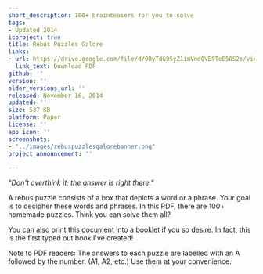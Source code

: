 ```yaml
---
short_description: 100+ brainteasers for you to solve
tags:
- Updated 2014
isproject: true
title: Rebus Puzzles Galore
links:
- url: https://drive.google.com/file/d/0ByTdG9SyZ1imVndQVE9TeE5OS2s/view
  link_text: Download PDF
github: ''
version: ''
older_versions_url: ''
released: November 16, 2014
updated: ''
size: 537 KB
platform: Paper
license: ''
app_icon: ''
screenshots:
- "../images/rebuspuzzlesgalorebanner.png"
project_announcement: ''

---
```

_"Don't overthink it; the answer is right there."_

A rebus puzzle consists of a box that depicts a word or a phrase. Your goal is to decipher these words and phrases. In this PDF, there are 100+ homemade puzzles. Think you can solve them all?

You can also print this document into a booklet if you so desire. In fact, this is the first typed out book I've created!

Note to PDF readers: The answers to each puzzle are labelled with an A followed by the number. (A1, A2, etc.) Use them at your convenience.